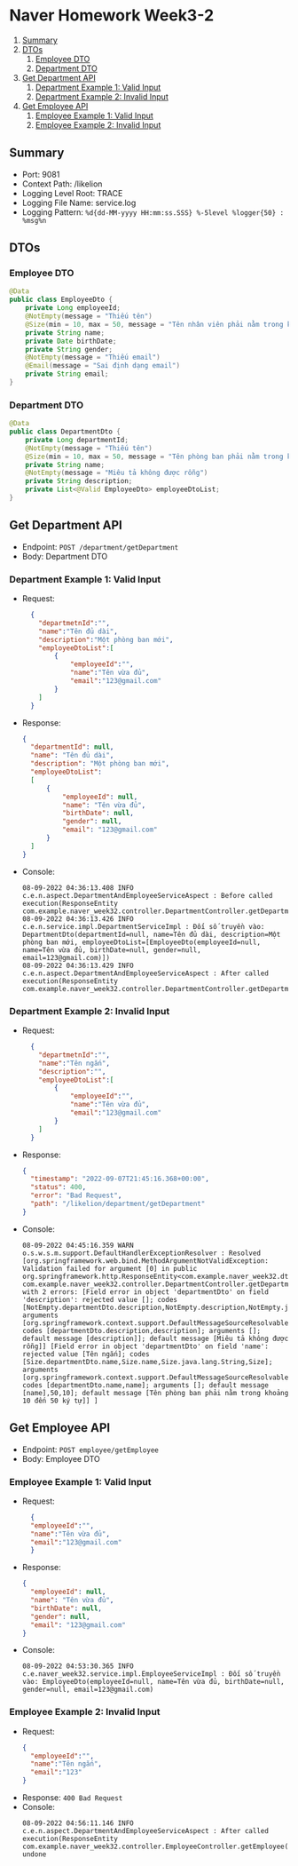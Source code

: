# Naver Homework Week3-2
1. [Summary](#summary)
2. [DTOs](#dtos)
   1. [Employee DTO](#employee-dto)
   2. [Department DTO](#department-dto)
3. [Get Department API](#get-department-api)
    1. [Department Example 1: Valid Input](#department-example-1-valid-input)
    2. [Department Example 2: Invalid Input](#department-example-2-invalid-input)
4. [Get Employee API](#get-employee-api)
   1. [Employee Example 1: Valid Input](#employee-example-1-valid-input)
   2. [Employee Example 2: Invalid Input](#employee-example-2-invalid-input)
## Summary
- Port: 9081
- Context Path: /likelion
- Logging Level Root: TRACE
- Logging File Name: service.log
- Logging Pattern: `%d{dd-MM-yyyy HH:mm:ss.SSS} %-5level %logger{50} : %msg%n`
## DTOs
### Employee DTO
```java
@Data
public class EmployeeDto {
    private Long employeeId;
    @NotEmpty(message = "Thiếu tên")
    @Size(min = 10, max = 50, message = "Tên nhân viên phải nằm trong khoảng 10 đến 50 ký tự")
    private String name;
    private Date birthDate;
    private String gender;
    @NotEmpty(message = "Thiếu email")
    @Email(message = "Sai định dạng email")
    private String email;
}
```
### Department DTO
```java
@Data
public class DepartmentDto {
    private Long departmentId;
    @NotEmpty(message = "Thiếu tên")
    @Size(min = 10, max = 50, message = "Tên phòng ban phải nằm trong khoảng 10 đến 50 ký tự")
    private String name;
    @NotEmpty(message = "Miêu tả không được rỗng")
    private String description;
    private List<@Valid EmployeeDto> employeeDtoList;
}
```
## Get Department API
- Endpoint: `POST /department/getDepartment`
- Body: Department DTO
### Department Example 1: Valid Input
- Request:
  ```json
    {
      "departmetnId":"",
      "name":"Tên đủ dài",
      "description":"Một phòng ban mới",
      "employeeDtoList":[
          {
              "employeeId":"",
              "name":"Tên vừa đủ",
              "email":"123@gmail.com"
          }
      ]
    }
  ```
- Response:
  ```json
  {
    "departmentId": null,
    "name": "Tên đủ dài",
    "description": "Một phòng ban mới",
    "employeeDtoList":
    [
        {
            "employeeId": null,
            "name": "Tên vừa đủ",
            "birthDate": null,
            "gender": null,
            "email": "123@gmail.com"
        }
    ]
  }
  ```
- Console:
    ```
    08-09-2022 04:36:13.408 INFO  c.e.n.aspect.DepartmentAndEmployeeServiceAspect : Before called execution(ResponseEntity com.example.naver_week32.controller.DepartmentController.getDepartmentDto(DepartmentDto))
    08-09-2022 04:36:13.426 INFO  c.e.n.service.impl.DepartmentServiceImpl : Đối số truyền vào: DepartmentDto(departmentId=null, name=Tên đủ dài, description=Một phòng ban mới, employeeDtoList=[EmployeeDto(employeeId=null, name=Tên vừa đủ, birthDate=null, gender=null, email=123@gmail.com)])
    08-09-2022 04:36:13.429 INFO  c.e.n.aspect.DepartmentAndEmployeeServiceAspect : After called execution(ResponseEntity com.example.naver_week32.controller.DepartmentController.getDepartmentDto(DepartmentDto))
    ```
### Department Example 2: Invalid Input
- Request:
  ```json
    {
      "departmetnId":"",
      "name":"Tên ngắn",
      "description":"",
      "employeeDtoList":[
          {
              "employeeId":"",
              "name":"Tên vừa đủ",
              "email":"123@gmail.com"
          }
      ]
    }
  ```
- Response:
  ```json
  {
    "timestamp": "2022-09-07T21:45:16.368+00:00",
    "status": 400,
    "error": "Bad Request",
    "path": "/likelion/department/getDepartment"
  }
  ```
- Console:
    ```
    08-09-2022 04:45:16.359 WARN  o.s.w.s.m.support.DefaultHandlerExceptionResolver : Resolved [org.springframework.web.bind.MethodArgumentNotValidException: Validation failed for argument [0] in public org.springframework.http.ResponseEntity<com.example.naver_week32.dto.DepartmentDto> com.example.naver_week32.controller.DepartmentController.getDepartmentDto(com.example.naver_week32.dto.DepartmentDto) with 2 errors: [Field error in object 'departmentDto' on field 'description': rejected value []; codes [NotEmpty.departmentDto.description,NotEmpty.description,NotEmpty.java.lang.String,NotEmpty]; arguments [org.springframework.context.support.DefaultMessageSourceResolvable: codes [departmentDto.description,description]; arguments []; default message [description]]; default message [Miêu tả không được rỗng]] [Field error in object 'departmentDto' on field 'name': rejected value [Tên ngắn]; codes [Size.departmentDto.name,Size.name,Size.java.lang.String,Size]; arguments [org.springframework.context.support.DefaultMessageSourceResolvable: codes [departmentDto.name,name]; arguments []; default message [name],50,10]; default message [Tên phòng ban phải nằm trong khoảng 10 đến 50 ký tự]] ]
    ```
## Get Employee API
- Endpoint: `POST employee/getEmployee`
- Body: Employee DTO
### Employee Example 1: Valid Input
- Request:
  ```json
    {
    "employeeId":"",
    "name":"Tên vừa đủ",
    "email":"123@gmail.com"
    }
  ```
- Response:
  ```json
  {
    "employeeId": null,
    "name": "Tên vừa đủ",
    "birthDate": null,
    "gender": null,
    "email": "123@gmail.com"
  }
  ```
- Console:
    ```
    08-09-2022 04:53:30.365 INFO  c.e.naver_week32.service.impl.EmployeeServiceImpl : Đối số truyền vào: EmployeeDto(employeeId=null, name=Tên vừa đủ, birthDate=null, gender=null, email=123@gmail.com)
    ```
### Employee Example 2: Invalid Input
- Request:
  ```json
  {
    "employeeId":"",
    "name":"Tên ngắn",
    "email":"123"
  }
  ```
- Response: `400 Bad Request`
- Console:
    ```
    08-09-2022 04:56:11.146 INFO  c.e.n.aspect.DepartmentAndEmployeeServiceAspect : After called execution(ResponseEntity com.example.naver_week32.controller.EmployeeController.getEmployee(EmployeeDto,BindingResult)) undone
    ```